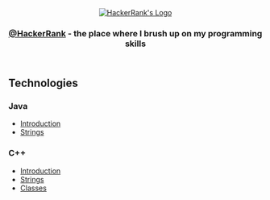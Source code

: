 <!DOCTYPE html>
<html lang="en">

<head>
    <meta charset="UTF-8">
    <meta http-equiv="X-UA-Compatible" content="IE=edge">
    <meta name="viewport" content="width=device-width, initial-scale=1.0">
</head>

<body>
    <header>
        <section class="header">
            <article class="header__logo">
                <a href="https://www.hackerrank.com/" class="header__link" target="_blank">
                    <img src="https://camo.githubusercontent.com/49e713e1463692beaff7b552eb60511454485659f6131286eeab9db84e91840a/68747470733a2f2f69302e77702e636f6d2f6772616473696e67616d65732e636f6d2f77702d636f6e74656e742f75706c6f6164732f323031362f30352f3835363737315f3636383232343035333139373834315f313934333639393030395f6f2e706e67"
                        alt="HackerRank's Logo" class="header__img">
                </a>
            </article>
            <article class="header__title">
                <h1 class="header__about" align="center">
                    <a href="https://www.hackerrank.com/" class="header__link"
                        target="_blank">@HackerRank</a> - the place where I brush up on my programming skills
                </h1>
            </article>
        </section>
    </header>
    <main>
	<section class="techs">
	    <h2 class="techs__title">
                Technologies
            </h2>
	    <article class="techs__java">
	        <h3 class="techs__title">
                Java
                </h3>
		<ul class="techs__list">
		    <li class="techs__item">
                        <a href="https://github.com/todorkrastev/hacker-rank/tree/main/java/S01_Introduction"
                            class="techs__link" target="_blank">
                            Introduction
                        </a>
                    </li>
		    <li class="techs__item">
                        <a href="https://github.com/todorkrastev/hacker-rank/tree/main/java/S02_Strings"
                            class="techs__link" target="_blank">
                            Strings
                        </a>
                    </li>
		</ul>
	    </article>
 	    <article class="techs__cpp">
	    	<h3 class="techs__title">
                C++
                </h3>
		<ul class="techs__list">
		    <li class="techs__item">
                        <a href="https://github.com/todorkrastev/hacker-rank/tree/main/cpp/S01_Introduction"
                            class="techs__link" target="_blank">
                            Introduction
                        </a>
                    </li>
		    <li class="techs__item">
                        <a href="https://github.com/todorkrastev/hacker-rank/tree/main/cpp/S02_Strings"
                            class="techs__link" target="_blank">
                            Strings
                        </a>
                    </li>
		    <li class="techs__item">
                        <a href="https://github.com/todorkrastev/hacker-rank/tree/main/cpp/S03_Classes"
                            class="techs__link" target="_blank">
                            Classes
                        </a>
                    </li>
		</ul>
	    </article>
	</section>
    </main>
</body>

</html>
